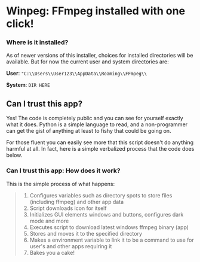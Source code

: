 # Winpeg: FFmpeg installed with one click!

### Where is it installed?

As of newer versions of this installer, choices for installed directories will be available. But for now the current user and system directories are:

**User**: `"C:\\Users\\User123\\AppData\\Roaming\\FFmpeg\\`

**System**: `DIR HERE`

## Can I trust this app?

Yes! The code is completely public and you can see for yourself exactly what it does. Python is a simple language to read, and a non-programmer can get the gist of anything at least to fishy that could be going on.

For those fluent you can easily see more that this script doesn't do anything harmful at all. In fact, here is a simple verbalized process that    the code does below.


### Can I trust this app: How does it work?

This is the simple process of what happens:

>1. Configures variables such as directory spots to store files (including ffmpeg) and other app data
> 2. Script downloads icon for itself
> 3. Initializes GUI elements windows and buttons, configures dark mode and more
> 4. Executes script to download latest windows ffmpeg binary (app)
> 5. Stores and moves it to the specified directory
> 6. Makes a environment variable to link it to be a command to use for user's and other apps requiring it
> 7. Bakes you a cake!
